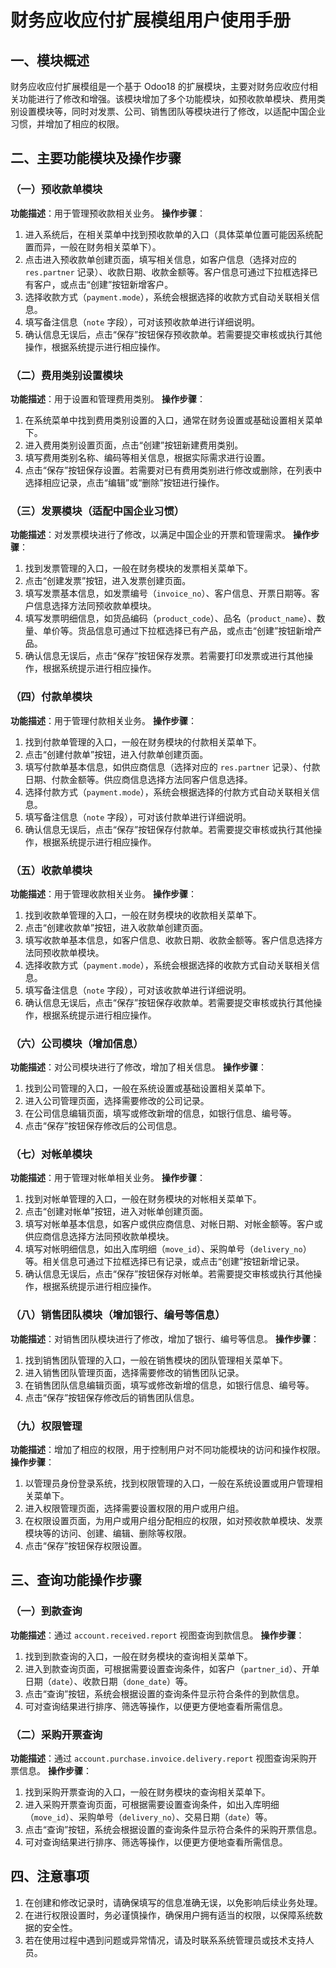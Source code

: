# 财务应收应付扩展模组用户使用手册

## 一、模块概述
财务应收应付扩展模组是一个基于 Odoo18 的扩展模块，主要对财务应收应付相关功能进行了修改和增强。该模块增加了多个功能模块，如预收款单模块、费用类别设置模块等，同时对发票、公司、销售团队等模块进行了修改，以适配中国企业习惯，并增加了相应的权限。

## 二、主要功能模块及操作步骤

### （一）预收款单模块
**功能描述**：用于管理预收款相关业务。
**操作步骤**：
1. 进入系统后，在相关菜单中找到预收款单的入口（具体菜单位置可能因系统配置而异，一般在财务相关菜单下）。
2. 点击进入预收款单创建页面，填写相关信息，如客户信息（选择对应的 `res.partner` 记录）、收款日期、收款金额等。客户信息可通过下拉框选择已有客户，或点击“创建”按钮新增客户。
3. 选择收款方式（`payment.mode`），系统会根据选择的收款方式自动关联相关信息。
4. 填写备注信息（`note` 字段），可对该预收款单进行详细说明。
5. 确认信息无误后，点击“保存”按钮保存预收款单。若需要提交审核或执行其他操作，根据系统提示进行相应操作。

### （二）费用类别设置模块
**功能描述**：用于设置和管理费用类别。
**操作步骤**：
1. 在系统菜单中找到费用类别设置的入口，通常在财务设置或基础设置相关菜单下。
2. 进入费用类别设置页面，点击“创建”按钮新建费用类别。
3. 填写费用类别名称、编码等相关信息，根据实际需求进行设置。
4. 点击“保存”按钮保存设置。若需要对已有费用类别进行修改或删除，在列表中选择相应记录，点击“编辑”或“删除”按钮进行操作。

### （三）发票模块（适配中国企业习惯）
**功能描述**：对发票模块进行了修改，以满足中国企业的开票和管理需求。
**操作步骤**：
1. 找到发票管理的入口，一般在财务模块的发票相关菜单下。
2. 点击“创建发票”按钮，进入发票创建页面。
3. 填写发票基本信息，如发票编号（`invoice_no`）、客户信息、开票日期等。客户信息选择方法同预收款单模块。
4. 填写发票明细信息，如货品编码（`product_code`）、品名（`product_name`）、数量、单价等。货品信息可通过下拉框选择已有产品，或点击“创建”按钮新增产品。
5. 确认信息无误后，点击“保存”按钮保存发票。若需要打印发票或进行其他操作，根据系统提示进行相应操作。

### （四）付款单模块
**功能描述**：用于管理付款相关业务。
**操作步骤**：
1. 找到付款单管理的入口，一般在财务模块的付款相关菜单下。
2. 点击“创建付款单”按钮，进入付款单创建页面。
3. 填写付款单基本信息，如供应商信息（选择对应的 `res.partner` 记录）、付款日期、付款金额等。供应商信息选择方法同客户信息选择。
4. 选择付款方式（`payment.mode`），系统会根据选择的付款方式自动关联相关信息。
5. 填写备注信息（`note` 字段），可对该付款单进行详细说明。
6. 确认信息无误后，点击“保存”按钮保存付款单。若需要提交审核或执行其他操作，根据系统提示进行相应操作。

### （五）收款单模块
**功能描述**：用于管理收款相关业务。
**操作步骤**：
1. 找到收款单管理的入口，一般在财务模块的收款相关菜单下。
2. 点击“创建收款单”按钮，进入收款单创建页面。
3. 填写收款单基本信息，如客户信息、收款日期、收款金额等。客户信息选择方法同预收款单模块。
4. 选择收款方式（`payment.mode`），系统会根据选择的收款方式自动关联相关信息。
5. 填写备注信息（`note` 字段），可对该收款单进行详细说明。
6. 确认信息无误后，点击“保存”按钮保存收款单。若需要提交审核或执行其他操作，根据系统提示进行相应操作。

### （六）公司模块（增加信息）
**功能描述**：对公司模块进行了修改，增加了相关信息。
**操作步骤**：
1. 找到公司管理的入口，一般在系统设置或基础设置相关菜单下。
2. 进入公司管理页面，选择需要修改的公司记录。
3. 在公司信息编辑页面，填写或修改新增的信息，如银行信息、编号等。
4. 点击“保存”按钮保存修改后的公司信息。

### （七）对帐单模块
**功能描述**：用于管理对帐单相关业务。
**操作步骤**：
1. 找到对帐单管理的入口，一般在财务模块的对帐相关菜单下。
2. 点击“创建对帐单”按钮，进入对帐单创建页面。
3. 填写对帐单基本信息，如客户或供应商信息、对帐日期、对帐金额等。客户或供应商信息选择方法同预收款单模块。
4. 填写对帐明细信息，如出入库明细（`move_id`）、采购单号（`delivery_no`）等。相关信息可通过下拉框选择已有记录，或点击“创建”按钮新增记录。
5. 确认信息无误后，点击“保存”按钮保存对帐单。若需要提交审核或执行其他操作，根据系统提示进行相应操作。

### （八）销售团队模块（增加银行、编号等信息）
**功能描述**：对销售团队模块进行了修改，增加了银行、编号等信息。
**操作步骤**：
1. 找到销售团队管理的入口，一般在销售模块的团队管理相关菜单下。
2. 进入销售团队管理页面，选择需要修改的销售团队记录。
3. 在销售团队信息编辑页面，填写或修改新增的信息，如银行信息、编号等。
4. 点击“保存”按钮保存修改后的销售团队信息。

### （九）权限管理
**功能描述**：增加了相应的权限，用于控制用户对不同功能模块的访问和操作权限。
**操作步骤**：
1. 以管理员身份登录系统，找到权限管理的入口，一般在系统设置或用户管理相关菜单下。
2. 进入权限管理页面，选择需要设置权限的用户或用户组。
3. 在权限设置页面，为用户或用户组分配相应的权限，如对预收款单模块、发票模块等的访问、创建、编辑、删除等权限。
4. 点击“保存”按钮保存权限设置。

## 三、查询功能操作步骤

### （一）到款查询
**功能描述**：通过 `account.received.report` 视图查询到款信息。
**操作步骤**：
1. 找到到款查询的入口，一般在财务模块的查询相关菜单下。
2. 进入到款查询页面，可根据需要设置查询条件，如客户（`partner_id`）、开单日期（`date`）、收款日期（`done_date`）等。
3. 点击“查询”按钮，系统会根据设置的查询条件显示符合条件的到款信息。
4. 可对查询结果进行排序、筛选等操作，以便更方便地查看所需信息。

### （二）采购开票查询
**功能描述**：通过 `account.purchase.invoice.delivery.report` 视图查询采购开票信息。
**操作步骤**：
1. 找到采购开票查询的入口，一般在财务模块的查询相关菜单下。
2. 进入采购开票查询页面，可根据需要设置查询条件，如出入库明细（`move_id`）、采购单号（`delivery_no`）、交易日期（`date`）等。
3. 点击“查询”按钮，系统会根据设置的查询条件显示符合条件的采购开票信息。
4. 可对查询结果进行排序、筛选等操作，以便更方便地查看所需信息。

## 四、注意事项
1. 在创建和修改记录时，请确保填写的信息准确无误，以免影响后续业务处理。
2. 在进行权限设置时，务必谨慎操作，确保用户拥有适当的权限，以保障系统数据的安全性。
3. 若在使用过程中遇到问题或异常情况，请及时联系系统管理员或技术支持人员。